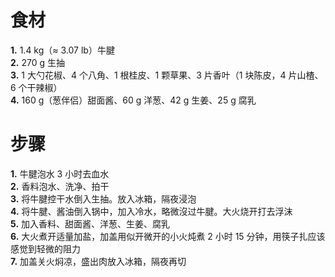 # 食材
**1.** 1.4 kg（≈ 3.07 lb）牛腱  
**2.** 270 g 生抽  
**3.** 1 大勺花椒、4 个八角、1 根桂皮、1 颗草果、3 片香叶（1 块陈皮，4 片山楂、6 个干辣椒）  
**4.** 160 g（葱伴侣）甜面酱、60 g 洋葱、42 g 生姜、25 g 腐乳

# 步骤
**1.** 牛腱泡水 3 小时去血水  
**2.** 香料泡水、洗净、拍干  
**3.** 将牛腱控干水倒入生抽。放入冰箱，隔夜浸泡  
**4.** 将牛腱、酱油倒入锅中，加入冷水，略微沒过牛腱。大火烧开打去浮沫  
**5.** 加入香料、甜面酱、洋葱、生姜、腐乳  
**6.** 大火煮开适量加盐，加盖用似开微开的小火炖煮 2 小时 15 分钟，用筷子扎应该感觉到轻微的阻力  
**7.** 加盖关火焖凉，盛出肉放入冰箱，隔夜再切
